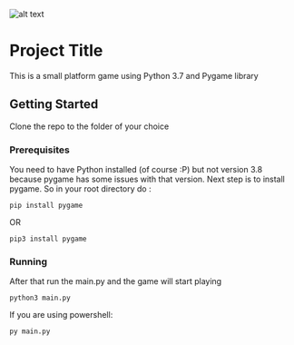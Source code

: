 ![alt text](https://my-bio-8729a.web.app/Screenshot%20(18).png)
# Project Title

This is a small platform game using Python 3.7 and Pygame library

## Getting Started

Clone the repo to the folder of your choice

### Prerequisites

You need to have Python installed (of course :P) but not version 3.8 because pygame has some issues with that version.
Next step is to install pygame. So in your root directory do :
```
pip install pygame
```
OR
```
pip3 install pygame
```

### Running

After that run the main.py and the game will start playing

```
python3 main.py
```
If you are using powershell:
```
py main.py
```

